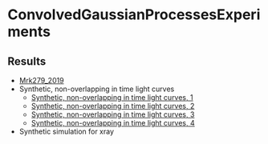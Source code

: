 # ConvolvedGaussianProcessesExperiments

## Results

- [Mrk279_2019](Mrk279_2019.md)
- Synthetic, non-overlapping in time light curves
  - [Synthetic, non-overlapping in time light curves, 1](Syntheticnonoverlapping1.md)
  - [Synthetic, non-overlapping in time light curves, 2](Syntheticnonoverlapping2.md)
  - [Synthetic, non-overlapping in time light curves, 3](Syntheticnonoverlapping3.md)
  - [Synthetic, non-overlapping in time light curves, 4](Syntheticnonoverlapping4.md)
- Synthetic simulation for xray
